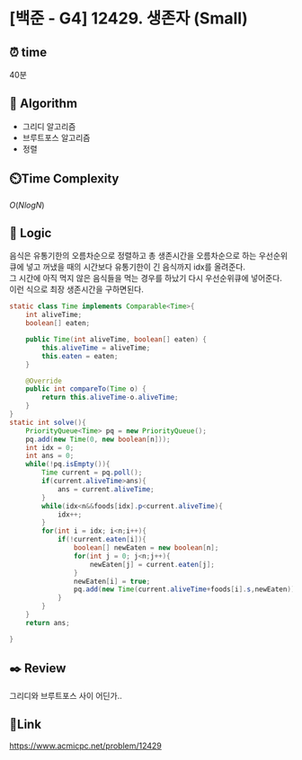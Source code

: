 # [백준 - G4] 12429. 생존자 (Small)

## ⏰ **time**

40분

## :pushpin: **Algorithm**

- 그리디 알고리즘
- 브루트포스 알고리즘
- 정렬
## ⏲️**Time Complexity**

$O(NlogN)$

## :round_pushpin: **Logic**
음식은 유통기한의 오름차순으로 정렬하고 총 생존시간을 오름차순으로 하는 우선순위 큐에 넣고 꺼냈을 때의 시간보다 유통기한이 긴 음식까지 idx를 올려준다.  
그 시간에 아직 먹지 않은 음식들을 먹는 경우를 하났기 다시 우선순위큐에 넣어준다.  
이런 식으로 최장 생존시간을 구하면된다.


```java
static class Time implements Comparable<Time>{
	int aliveTime;
	boolean[] eaten;

	public Time(int aliveTime, boolean[] eaten) {
		this.aliveTime = aliveTime;
		this.eaten = eaten;
	}

	@Override
	public int compareTo(Time o) {
		return this.aliveTime-o.aliveTime;
	}
}
static int solve(){
	PriorityQueue<Time> pq = new PriorityQueue();
	pq.add(new Time(0, new boolean[n]));
	int idx = 0;
	int ans = 0;
	while(!pq.isEmpty()){
		Time current = pq.poll();
		if(current.aliveTime>ans){
			ans = current.aliveTime;
		}
		while(idx<n&&foods[idx].p<current.aliveTime){
			idx++;
		}
		for(int i = idx; i<n;i++){
			if(!current.eaten[i]){
				boolean[] newEaten = new boolean[n];
				for(int j = 0; j<n;j++){
					newEaten[j] = current.eaten[j];
				}
				newEaten[i] = true;
				pq.add(new Time(current.aliveTime+foods[i].s,newEaten));
			}
		}
	}
	return ans;

}
```

## :black_nib: **Review**
그리디와 브루트포스 사이 어딘가..

## 📡**Link**

https://www.acmicpc.net/problem/12429
